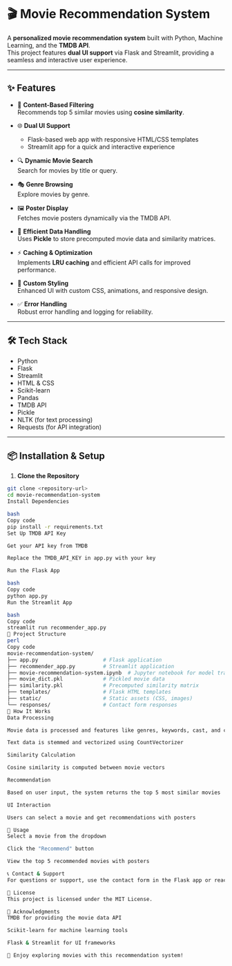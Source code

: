 # 🎬 Movie Recommendation System

A **personalized movie recommendation system** built with Python, Machine Learning, and the **TMDB API**.  
This project features **dual UI support** via Flask and Streamlit, providing a seamless and interactive user experience.

---

## ✨ Features

- 🎯 **Content-Based Filtering**  
  Recommends top 5 similar movies using **cosine similarity**.

- 🌐 **Dual UI Support**  
  - Flask-based web app with responsive HTML/CSS templates  
  - Streamlit app for a quick and interactive experience

- 🔍 **Dynamic Movie Search**  
  Search for movies by title or query.

- 🎭 **Genre Browsing**  
  Explore movies by genre.

- 🖼️ **Poster Display**  
  Fetches movie posters dynamically via the TMDB API.

- 💾 **Efficient Data Handling**  
  Uses **Pickle** to store precomputed movie data and similarity matrices.

- ⚡ **Caching & Optimization**  
  Implements **LRU caching** and efficient API calls for improved performance.

- 🎨 **Custom Styling**  
  Enhanced UI with custom CSS, animations, and responsive design.

- ✅ **Error Handling**  
  Robust error handling and logging for reliability.

---

## 🛠️ Tech Stack

- Python  
- Flask  
- Streamlit  
- HTML & CSS  
- Scikit-learn  
- Pandas  
- TMDB API  
- Pickle  
- NLTK (for text processing)  
- Requests (for API integration)

---

## 📦 Installation & Setup

1. **Clone the Repository**
```bash
git clone <repository-url>
cd movie-recommendation-system
Install Dependencies

bash
Copy code
pip install -r requirements.txt
Set Up TMDB API Key

Get your API key from TMDB

Replace the TMDB_API_KEY in app.py with your key

Run the Flask App

bash
Copy code
python app.py
Run the Streamlit App

bash
Copy code
streamlit run recommender_app.py
📁 Project Structure
perl
Copy code
movie-recommendation-system/
├── app.py                     # Flask application
├── recommender_app.py         # Streamlit application
├── movie-recommendation-system.ipynb  # Jupyter notebook for model training
├── movie_dict.pkl             # Pickled movie data
├── similarity.pkl             # Precomputed similarity matrix
├── templates/                 # Flask HTML templates
├── static/                    # Static assets (CSS, images)
└── responses/                 # Contact form responses
🎥 How It Works
Data Processing

Movie data is processed and features like genres, keywords, cast, and crew are extracted

Text data is stemmed and vectorized using CountVectorizer

Similarity Calculation

Cosine similarity is computed between movie vectors

Recommendation

Based on user input, the system returns the top 5 most similar movies

UI Interaction

Users can select a movie and get recommendations with posters

🚀 Usage
Select a movie from the dropdown

Click the "Recommend" button

View the top 5 recommended movies with posters

📞 Contact & Support
For questions or support, use the contact form in the Flask app or reach out via the provided channels.

📜 License
This project is licensed under the MIT License.

🙌 Acknowledgments
TMDB for providing the movie data API

Scikit-learn for machine learning tools

Flask & Streamlit for UI frameworks

🎉 Enjoy exploring movies with this recommendation system!
